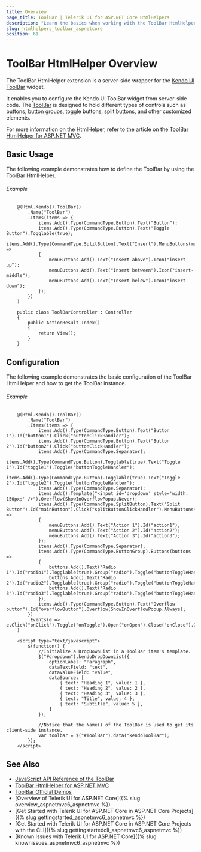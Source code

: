 ```yaml
---
title: Overview
page_title: ToolBar | Telerik UI for ASP.NET Core HtmlHelpers
description: "Learn the basics when working with the ToolBar HtmlHelper for ASP.NET Core (MVC 6 or ASP.NET Core MVC)."
slug: htmlhelpers_toolbar_aspnetcore
position: 61
---
```


# ToolBar HtmlHelper Overview

The ToolBar HtmlHelper extension is a server-side wrapper for the [Kendo UI ToolBar](http://demos.telerik.com/kendo-ui/toolbar/index) widget.

It enables you to configure the Kendo UI ToolBar widget from server-side code. The [ToolBar](http://docs.telerik.com/kendo-ui/controls/navigation/toolbar/overview) is designed to hold different types of controls such as buttons, button groups, toggle buttons, split buttons, and other customized elements.

For more information on the HtmlHelper, refer to the article on the [ToolBar HtmlHelper for ASP.NET MVC](http://docs.telerik.com/aspnet-mvc/helpers/toolbar/overview).

## Basic Usage

The following example demonstrates how to define the ToolBar by using the ToolBar HtmlHelper.

###### Example

```tab-Razor
    @(Html.Kendo().ToolBar()
        .Name("ToolBar")
        .Items(items => {
            items.Add().Type(CommandType.Button).Text("Button");
            items.Add().Type(CommandType.Button).Text("Toggle Button").Togglable(true);
            items.Add().Type(CommandType.SplitButton).Text("Insert").MenuButtons(menuButtons =>
            {
                menuButtons.Add().Text("Insert above").Icon("insert-up");
                menuButtons.Add().Text("Insert between").Icon("insert-middle");
                menuButtons.Add().Text("Insert below").Icon("insert-down");
            });
        })
    )
```
```tab-Controller
    public class ToolBarController : Controller
    {
        public ActionResult Index()
        {
            return View();
        }
    }
```

## Configuration

The following example demonstrates the basic configuration of the ToolBar HtmlHelper and how to get the ToolBar instance.

###### Example

```
    @(Html.Kendo().ToolBar()
        .Name("ToolBar")
        .Items(items => {
            items.Add().Type(CommandType.Button).Text("Button 1").Id("button1").Click("buttonClickHandler");
            items.Add().Type(CommandType.Button).Text("Button 2").Id("button2").Click("buttonClickHandler");
            items.Add().Type(CommandType.Separator);
            items.Add().Type(CommandType.Button).Togglable(true).Text("Toggle 1").Id("toggle1").Toggle("buttonToggleHandler");
            items.Add().Type(CommandType.Button).Togglable(true).Text("Toggle 2").Id("toggle2").Toggle("buttonToggleHandler");
            items.Add().Type(CommandType.Separator);
            items.Add().Template("<input id='dropdown' style='width: 150px;' />").Overflow(ShowInOverflowPopup.Never);
            items.Add().Type(CommandType.SplitButton).Text("Split Button").Id("mainButton").Click("splitButtonClickHandler").MenuButtons(menuButtons =>
            {
                menuButtons.Add().Text("Action 1").Id("action1");
                menuButtons.Add().Text("Action 2").Id("action2");
                menuButtons.Add().Text("Action 3").Id("action3");
            });
            items.Add().Type(CommandType.Separator);
            items.Add().Type(CommandType.ButtonGroup).Buttons(buttons =>
            {
                buttons.Add().Text("Radio 1").Id("radio1").Togglable(true).Group("radio").Toggle("buttonToggleHandler");
                buttons.Add().Text("Radio 2").Id("radio2").Togglable(true).Group("radio").Toggle("buttonToggleHandler");
                buttons.Add().Text("Radio 3").Id("radio3").Togglable(true).Group("radio").Toggle("buttonToggleHandler");
            });
            items.Add().Type(CommandType.Button).Text("Overflow button").Id("overflowButton").Overflow(ShowInOverflowPopup.Always);
        })
        .Events(e => e.Click("onClick").Toggle("onToggle").Open("onOpen").Close("onClose").OverflowOpen("onOverflowOpen").OverflowClose("onOverflowClose"))
    )

    <script type="text/javascript">
        $(function() {
    	    //Initialize a DropDownList in a ToolBar item's template.
    		$("#dropdown").kendoDropDownList({
                optionLabel: "Paragraph",
                dataTextField: "text",
                dataValueField: "value",
                dataSource: [
                    { text: "Heading 1", value: 1 },
                    { text: "Heading 2", value: 2 },
                    { text: "Heading 3", value: 3 },
                    { text: "Title", value: 4 },
                    { text: "Subtitle", value: 5 },
                ]
            });

            //Notice that the Name() of the ToolBar is used to get its client-side instance.
            var toolbar = $("#ToolBar").data("kendoToolBar");
        });
    </script>
```

## See Also

* [JavaScript API Reference of the ToolBar](http://docs.telerik.com/kendo-ui/api/javascript/ui/toolbar)
* [ToolBar HtmlHelper for ASP.NET MVC](http://docs.telerik.com/aspnet-mvc/helpers/toolbar/overview)
* [ToolBar Official Demos](http://demos.telerik.com/aspnet-mvc/toolbar/index)
* [Overview of Telerik UI for ASP.NET Core]({% slug overview_aspnetmvc6_aspnetmvc %})
* [Get Started with Telerik UI for ASP.NET Core in ASP.NET Core Projects]({% slug gettingstarted_aspnetmvc6_aspnetmvc %})
* [Get Started with Telerik UI for ASP.NET Core in ASP.NET Core Projects with the CLI]({% slug gettingstartedcli_aspnetmvc6_aspnetmvc %})
* [Known Issues with Telerik UI for ASP.NET Core]({% slug knownissues_aspnetmvc6_aspnetmvc %})
